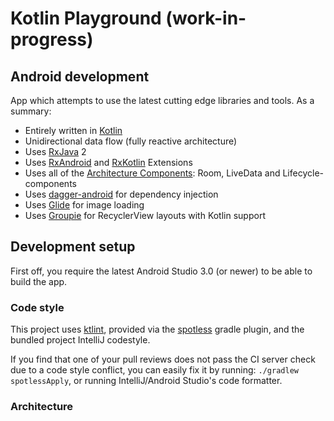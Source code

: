 # Kotlin Playground (work-in-progress)

## Android development

App which attempts to use the latest cutting edge libraries and tools. As a summary:

 * Entirely written in [Kotlin](https://kotlinlang.org/)
 * Unidirectional data flow (fully reactive architecture)
 * Uses [RxJava](https://github.com/ReactiveX/RxJava) 2
 * Uses [RxAndroid](https://github.com/ReactiveX/RxAndroid) and [RxKotlin](https://github.com/ReactiveX/RxKotlin) Extensions 
 * Uses all of the [Architecture Components](https://developer.android.com/topic/libraries/architecture/): Room, LiveData and Lifecycle-components
 * Uses [dagger-android](https://google.github.io/dagger/android.html) for dependency injection
 * Uses [Glide](https://github.com/bumptech/glide) for image loading
 * Uses [Groupie](https://github.com/lisawray/groupie) for RecyclerView layouts with Kotlin support

## Development setup

First off, you require the latest Android Studio 3.0 (or newer) to be able to build the app.

### Code style

This project uses [ktlint](https://github.com/shyiko/ktlint), provided via
the [spotless](https://github.com/diffplug/spotless) gradle plugin, and the bundled project IntelliJ codestyle.

If you find that one of your pull reviews does not pass the CI server check due to a code style conflict, you can
easily fix it by running: `./gradlew spotlessApply`, or running IntelliJ/Android Studio's code formatter.

### Architecture